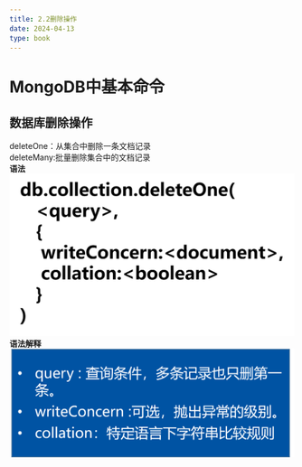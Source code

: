 ```yaml
---
title: 2.2删除操作
date: 2024-04-13
type: book
---
```

# MongoDB中基本命令

## 数据库删除操作
  deleteOne：从集合中删除一条文档记录  
  deleteMany:批量删除集合中的文档记录  
**语法**
<img src="./images/2.2-1.png" alt="2.2-1" />  
**语法解释**
<img src="./images/2.2-2.png" alt="2.2-2" />  
